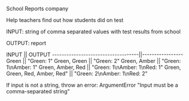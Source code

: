 School Reports company

Help teachers find out how students did on test

INPUT: string of comma separated values with test results from school

OUTPUT: report

INPUT                               ||     OUTPUT
------------------------------------||-----------------
Green                               ||      "Green: 1"
Green, Green                        ||      "Green: 2"
Green, Amber                        ||      "Green: 1\nAmber: 1"
Green, Amber, Red                   ||      "Green: 1\nAmber: 1\nRed: 1"
Green, Green, Red, Amber, Red"      ||      "Green: 2\nAmber: 1\nRed: 2"


If input is not a string, throw an error: ArgumentError "Input must be a comma-separated string"